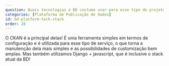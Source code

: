 ```yaml
---
question: Quais tecnologias a BD costuma usar para esse tipo de projeto? 
categories: [Plataforma de Publicação de dados]
id: bd-platform-tech-stack
order: 28
---
```


O CKAN é a principal delas! É uma ferramenta simples em termos de configuração e é utilizada para esse tipo de serviço, o que torna a manutenção dela mais simples e as possibilidades de customização bem amplas. Mas também utilizamos Django + javascript, que é inclusive o stack atual da BD!